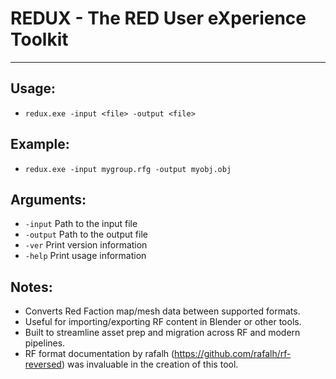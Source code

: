 # REDUX - The RED User eXperience Toolkit
------

Usage:
------
- `redux.exe -input <file> -output <file>`

Example:  
------
- `redux.exe -input mygroup.rfg -output myobj.obj`  

Arguments:  
------
- `-input`     Path to the input file
- `-output`    Path to the output file
- `-ver`       Print version information
- `-help`      Print usage information

Notes:  
------
- Converts Red Faction map/mesh data between supported formats.
- Useful for importing/exporting RF content in Blender or other tools.
- Built to streamline asset prep and migration across RF and modern pipelines.
- RF format documentation by rafalh (https://github.com/rafalh/rf-reversed) was invaluable in the creation of this tool.
